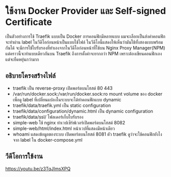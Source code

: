 # ใช้งาน Docker Provider และ Self-signed Certificate
เป็นตัวอย่างการใช้ Traefik แบบเป็น Docker การคอนฟิกมีหลายแบบ ผมจะเลือกเป็นส่งค่าคอนฟิกจะทำผ่าน label 
ในวีดีโอก่อนหน้าเป็นแบบใช้ไฟล์ ในวีดีโอนี้แสดงให้เห็นว่ามันใช้ทั้งสองแบบพร้อมกันได้ 
จะมีการใช้ใบรับรองที่ทำเองจากในวีดีโอก่อนหน้าที่ใช้บน Nginx Proxy Manager(NPM) แต่คราวนี้จะทำแบบเดียวกันบน Traefik ถึงการตั้งค่าจะยากกว่า 
NPM เพราะต้องเขียนคอนฟิกเอง แต่จะยืดหยุ่นกว่ามาก 

## อธิบายโครงสร้างไฟล์
- traefik  เป็น reverse-proxy เปิดพอร์ตบนโฮสต์ 80 443
- /var/run/docker.sock:/var/run/docker.sock:ro mount volume ของ docker เพื่อดู label ที่เปลี่ยนแปลงในระบบจะได้ทำคอนฟิกแบบ dynamic  
- traefik/data/traefik.yml  เป็น static configuration 
- traefik/data/configuration/dynamic.html  เป็น dynamic configuration
- traefik/data/ssl/  โฟลเดอร์เก็บใบรับรอง
- simple-web  ใช้ nginx ทำเวปเซิร์ฟเวอร์เปิดพอร์ตบนโฮสต์ 8082
- simple-web/html/index.html  หน้าเวปที่แสดงมีหน้าเดียว
- whoami  แสดงข้อมูลของระบบ เปิดพอร์ตบนโฮสต์ 8081 ตัว traefik ดูว่าจะใช้คอนฟิกยังไงจาก label ใน docker-compose.yml

## วีดีโอการใช้งาน
https://youtu.be/z3TqJImsXPQ
